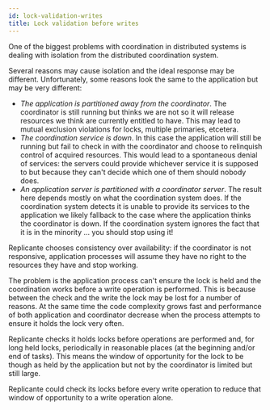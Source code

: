 ```yaml
---
id: lock-validation-writes
title: Lock validation before writes
---
```


One of the biggest problems with coordination in distributed systems is dealing with isolation
from the distributed coordination system.

Several reasons may cause isolation and the ideal response may be different.
Unfortunately, some reasons look the same to the application but may be very different:

  * *The application is partitioned away from the coordinator*.
    The coordinator is still running but thinks we are not so it will release resources
    we think are currently entitled to have.
    This may lead to mutual exclusion violations for locks, multiple primaries, etcetera.
  * *The coordination service is down*.
    In this case the application will still be running but fail to check in with the coordinator
    and choose to relinquish control of acquired resources.
    This would lead to a spontaneous denial of services: the servers could provide whichever
    service it is supposed to but because they can't decide which one of them should nobody does.
  * *An application server is partitioned with a coordinator server*.
    The result here depends mostly on what the coordination system does.
    If the coordination system detects it is unable to provide its services to the application
    we likely fallback to the case where the application thinks the coordinator is down.
    If the coordination system ignores the fact that it is in the minority ... you should stop using it!

Replicante chooses consistency over availability: if the coordinator is not responsive, application
processes will assume they have no right to the resources they have and stop working.

The problem is the application process can't ensure the lock is held and the coordination works before
a write operation is performed.
This is because between the check and the write the lock may be lost for a number of reasons.
At the same time the code complexity grows fast and performance of both application and coordinator
decrease when the process attempts to ensure it holds the lock very often.

Replicante checks it holds locks before operations are performed and, for long held locks,
periodically in reasonable places (at the beginning and/or end of tasks).
This means the window of opportunity for the lock to be though as held by the application
but not by the coordinator is limited but still large.

Replicante could check its locks before every write operation to reduce that window
of opportunity to a write operation alone.
